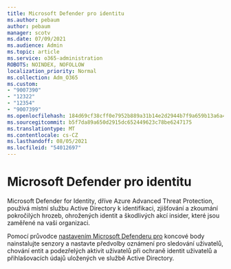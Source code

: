 ```yaml
---
title: Microsoft Defender pro identitu
ms.author: pebaum
author: pebaum
manager: scotv
ms.date: 07/09/2021
ms.audience: Admin
ms.topic: article
ms.service: o365-administration
ROBOTS: NOINDEX, NOFOLLOW
localization_priority: Normal
ms.collection: Adm_O365
ms.custom:
- "9007390"
- "12322"
- "12354"
- "9007399"
ms.openlocfilehash: 184d69cf38cff0e7952b889a31b14e2d2944b7f9a659b13a6a417c0184557a36
ms.sourcegitcommit: b5f7da89a650d2915dc652449623c78be6247175
ms.translationtype: MT
ms.contentlocale: cs-CZ
ms.lasthandoff: 08/05/2021
ms.locfileid: "54012697"
---
```

# <a name="microsoft-defender-for-identity"></a>Microsoft Defender pro identitu

Microsoft Defender for Identity, dříve Azure Advanced Threat Protection, používá místní službu Active Directory k identifikaci, zjišťování a zkoumání pokročilých hrozeb, ohrožených identit a škodlivých akcí insider, které jsou zaměřené na vaši organizaci. 

Pomocí průvodce [nastavením Microsoft Defenderu pro](https://admin.microsoft.com/adminportal/home#/modernonboarding/defenderatpsetup) koncové body nainstalujte senzory a nastavte předvolby oznámení pro sledování uživatelů, chování entit a podezřelých aktivit uživatelů při ochraně identit uživatelů a přihlašovacích údajů uložených ve službě Active Directory.
